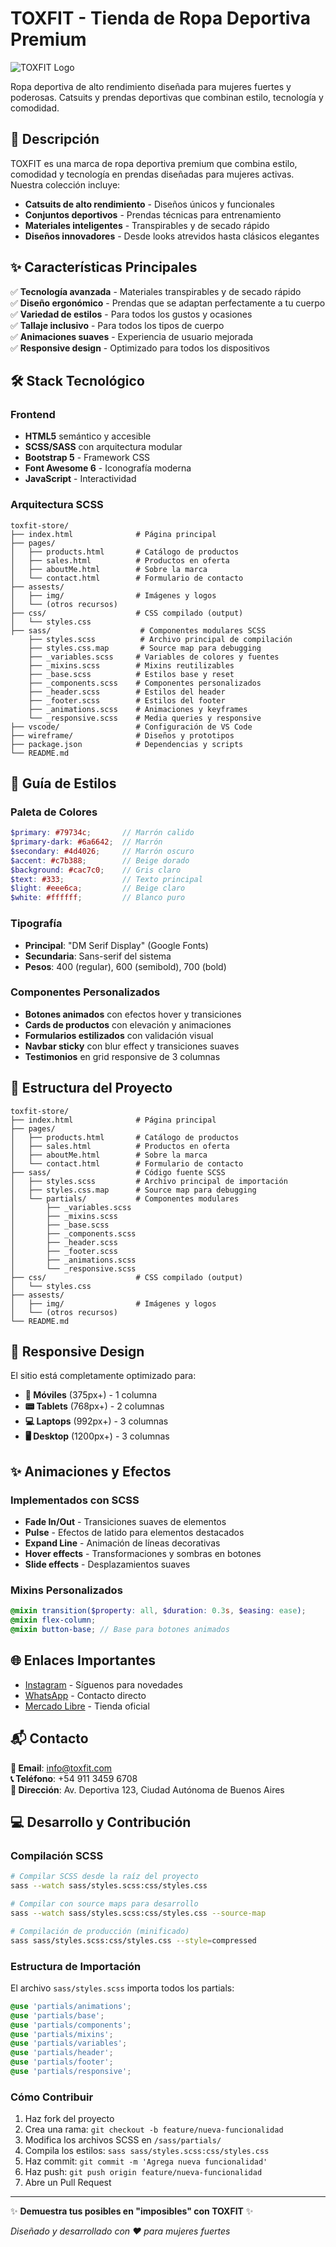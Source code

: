 # TOXFIT - Tienda de Ropa Deportiva Premium

![TOXFIT Logo](./assests/img/logo.png)

Ropa deportiva de alto rendimiento diseñada para mujeres fuertes y poderosas. Catsuits y prendas deportivas que combinan estilo, tecnología y comodidad.

## 📌 Descripción

TOXFIT es una marca de ropa deportiva premium que combina estilo, comodidad y tecnología en prendas diseñadas para mujeres activas. Nuestra colección incluye:

- **Catsuits de alto rendimiento** - Diseños únicos y funcionales
- **Conjuntos deportivos** - Prendas técnicas para entrenamiento
- **Materiales inteligentes** - Transpirables y de secado rápido
- **Diseños innovadores** - Desde looks atrevidos hasta clásicos elegantes

## ✨ Características Principales

✅ **Tecnología avanzada** - Materiales transpirables y de secado rápido  
✅ **Diseño ergonómico** - Prendas que se adaptan perfectamente a tu cuerpo  
✅ **Variedad de estilos** - Para todos los gustos y ocasiones  
✅ **Tallaje inclusivo** - Para todos los tipos de cuerpo  
✅ **Animaciones suaves** - Experiencia de usuario mejorada  
✅ **Responsive design** - Optimizado para todos los dispositivos  

## 🛠 Stack Tecnológico

### Frontend
- **HTML5** semántico y accesible
- **SCSS/SASS** con arquitectura modular
- **Bootstrap 5** - Framework CSS
- **Font Awesome 6** - Iconografía moderna
- **JavaScript** - Interactividad

### Arquitectura SCSS
```
toxfit-store/
├── index.html              # Página principal
├── pages/
│   ├── products.html       # Catálogo de productos
│   ├── sales.html          # Productos en oferta
│   ├── aboutMe.html        # Sobre la marca
│   └── contact.html        # Formulario de contacto
├── assests/
│   ├── img/                # Imágenes y logos
│   └── (otros recursos)
├── css/                    # CSS compilado (output)
│   └── styles.css
├── sass/                    # Componentes modulares SCSS
    ├── styles.scss          # Archivo principal de compilación
    ├── styles.css.map       # Source map para debugging
    ├── _variables.scss     # Variables de colores y fuentes
    ├── _mixins.scss        # Mixins reutilizables
    ├── _base.scss          # Estilos base y reset
    ├── _components.scss    # Componentes personalizados
    ├── _header.scss        # Estilos del header
    ├── _footer.scss        # Estilos del footer
    ├── _animations.scss    # Animaciones y keyframes
    └── _responsive.scss    # Media queries y responsive
├── vscode/                 # Configuración de VS Code
├── wireframe/              # Diseños y prototipos
├── package.json            # Dependencias y scripts
└── README.md
```

## 🎨 Guía de Estilos

### Paleta de Colores
```scss
$primary: #79734c;       // Marrón calido
$primary-dark: #6a6642;  // Marrón  
$secondary: #4d4026;     // Marrón oscuro
$accent: #c7b388;        // Beige dorado
$background: #cac7c0;    // Gris claro
$text: #333;             // Texto principal
$light: #eee6ca;         // Beige claro
$white: #ffffff;         // Blanco puro
```

### Tipografía
- **Principal**: "DM Serif Display" (Google Fonts)
- **Secundaria**: Sans-serif del sistema
- **Pesos**: 400 (regular), 600 (semibold), 700 (bold)

### Componentes Personalizados
- **Botones animados** con efectos hover y transiciones
- **Cards de productos** con elevación y animaciones
- **Formularios estilizados** con validación visual
- **Navbar sticky** con blur effect y transiciones suaves
- **Testimonios** en grid responsive de 3 columnas

## 🚀 Estructura del Proyecto

```
toxfit-store/
├── index.html              # Página principal
├── pages/
│   ├── products.html       # Catálogo de productos
│   ├── sales.html          # Productos en oferta
│   ├── aboutMe.html        # Sobre la marca
│   └── contact.html        # Formulario de contacto
├── sass/                   # Código fuente SCSS
│   ├── styles.scss         # Archivo principal de importación
│   ├── styles.css.map      # Source map para debugging
│   └── partials/           # Componentes modulares
│       ├── _variables.scss
│       ├── _mixins.scss
│       ├── _base.scss
│       ├── _components.scss
│       ├── _header.scss
│       ├── _footer.scss
│       ├── _animations.scss
│       └── _responsive.scss
├── css/                    # CSS compilado (output)
│   └── styles.css
├── assests/
│   ├── img/                # Imágenes y logos
│   └── (otros recursos)
└── README.md
```

## 📱 Responsive Design

El sitio está completamente optimizado para:

- **📱 Móviles** (375px+) - 1 columna
- **📟 Tablets** (768px+) - 2 columnas  
- **💻 Laptops** (992px+) - 3 columnas
- **🖥️ Desktop** (1200px+) - 3 columnas

## ✨ Animaciones y Efectos

### Implementados con SCSS
- **Fade In/Out** - Transiciones suaves de elementos
- **Pulse** - Efectos de latido para elementos destacados
- **Expand Line** - Animación de líneas decorativas
- **Hover effects** - Transformaciones y sombras en botones
- **Slide effects** - Desplazamientos suaves

### Mixins Personalizados
```scss
@mixin transition($property: all, $duration: 0.3s, $easing: ease);
@mixin flex-column;
@mixin button-base; // Base para botones animados
```

## 🌐 Enlaces Importantes

- [Instagram](https://www.instagram.com/toxfitn) - Síguenos para novedades
- [WhatsApp](https://wa.link/do7ka0) - Contacto directo
- [Mercado Libre](https://listado.mercadolibre.com.ar/pagina/toxfit/) - Tienda oficial

## 📬 Contacto

**📧 Email**: info@toxfit.com  
**📞 Teléfono**: +54 911 3459 6708  
**🏢 Dirección**: Av. Deportiva 123, Ciudad Autónoma de Buenos Aires

## 💻 Desarrollo y Contribución

### Compilación SCSS
```bash
# Compilar SCSS desde la raíz del proyecto
sass --watch sass/styles.scss:css/styles.css

# Compilar con source maps para desarrollo
sass --watch sass/styles.scss:css/styles.css --source-map

# Compilación de producción (minificado)
sass sass/styles.scss:css/styles.css --style=compressed
```

### Estructura de Importación
El archivo `sass/styles.scss` importa todos los partials:
```scss
@use 'partials/animations';
@use 'partials/base';
@use 'partials/components';
@use 'partials/mixins';
@use 'partials/variables';
@use 'partials/header';
@use 'partials/footer';
@use 'partials/responsive';
```

### Cómo Contribuir
1. Haz fork del proyecto
2. Crea una rama: `git checkout -b feature/nueva-funcionalidad`
3. Modifica los archivos SCSS en `/sass/partials/`
4. Compila los estilos: `sass sass/styles.scss:css/styles.css`
5. Haz commit: `git commit -m 'Agrega nueva funcionalidad'`
6. Haz push: `git push origin feature/nueva-funcionalidad`
7. Abre un Pull Request

---

✨ **Demuestra tus posibles en "imposibles" con TOXFIT** ✨

*Diseñado y desarrollado con ❤️ para mujeres fuertes*
